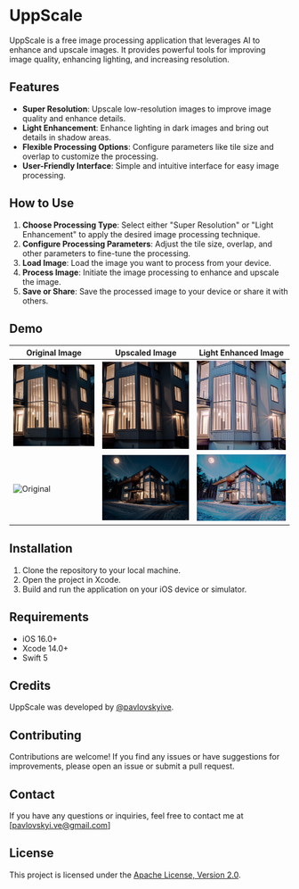 # UppScale

UppScale is a free image processing application that leverages AI to enhance and upscale images. It provides powerful tools for improving image quality, enhancing lighting, and increasing resolution.

## Features

- **Super Resolution**: Upscale low-resolution images to improve image quality and enhance details.
- **Light Enhancement**: Enhance lighting in dark images and bring out details in shadow areas.
- **Flexible Processing Options**: Configure parameters like tile size and overlap to customize the processing.
- **User-Friendly Interface**: Simple and intuitive interface for easy image processing.

## How to Use

1. **Choose Processing Type**: Select either "Super Resolution" or "Light Enhancement" to apply the desired image processing technique.
2. **Configure Processing Parameters**: Adjust the tile size, overlap, and other parameters to fine-tune the processing.
3. **Load Image**: Load the image you want to process from your device.
4. **Process Image**: Initiate the image processing to enhance and upscale the image.
5. **Save or Share**: Save the processed image to your device or share it with others.

## Demo

| Original Image | Upscaled Image | Light Enhanced Image |
| --- | --- | --- |
| ![Original](Images/1.png) | ![Upscaled](Images/2.jpg) | ![Light Enhanced](Images/3.jpg) |
| ![Original](Images/4.png) | ![Upscaled](Images/5.jpg) | ![Light Enhanced](Images/6.jpg) |

## Installation

1. Clone the repository to your local machine.
2. Open the project in Xcode.
3. Build and run the application on your iOS device or simulator.

## Requirements

- iOS 16.0+
- Xcode 14.0+
- Swift 5

## Credits

UppScale was developed by [@pavlovskyive](https://github.com/pavlovskyive).

## Contributing

Contributions are welcome! If you find any issues or have suggestions for improvements, please open an issue or submit a pull request.

## Contact

If you have any questions or inquiries, feel free to contact me at [pavlovskyi.ve@gmail.com]

## License

This project is licensed under the [Apache License, Version 2.0](LICENSE).
